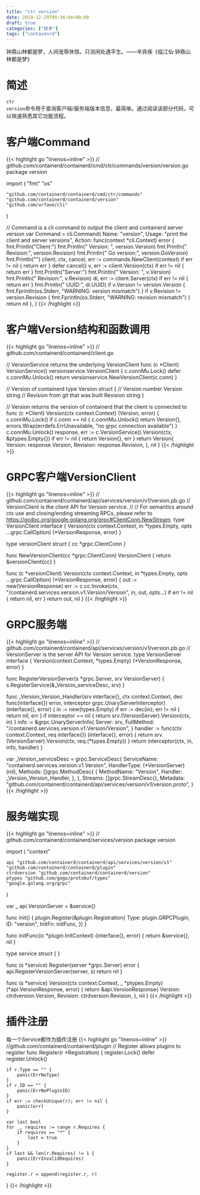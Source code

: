 ```yaml
---
title: "ctr version"
date: 2019-12-29T09:34:04+08:00
draft: true
categories: ["技术"]
tags: ["contaienrd"]
---
```

钟鼎山林都是梦，人间宠辱休惊。只消闲处遇平生。——辛弃疾《临江仙·钟鼎山林都是梦》
<!--more-->

# 简述
<code>ctr version</code>命令用于查询客户端/服务端版本信息，最简单。通过阅读该部分代码，可以快速熟悉其它功能流程。

# 客户端Command
{{< highlight go "linenos=inline" >}}
// github.com/containerd/containerd/cmd/ctr/commands/version/version.go
package version

import (
	"fmt"
	"os"

	"github.com/containerd/containerd/cmd/ctr/commands"
	"github.com/containerd/containerd/version"
	"github.com/urfave/cli"
)

// Command is a cli command to output the client and containerd server version
var Command = cli.Command{
	Name:  "version",
	Usage: "print the client and server versions",
	Action: func(context *cli.Context) error {
		fmt.Println("Client:")
		fmt.Println("  Version: ", version.Version)
		fmt.Println("  Revision:", version.Revision)
		fmt.Println("  Go version:", version.GoVersion)
		fmt.Println("")
		client, ctx, cancel, err := commands.NewClient(context)
		if err != nil {
			return err
		}
		defer cancel()
		v, err := client.Version(ctx)
		if err != nil {
			return err
		}
		fmt.Println("Server:")
		fmt.Println("  Version: ", v.Version)
		fmt.Println("  Revision:", v.Revision)
		di, err := client.Server(ctx)
		if err != nil {
			return err
		}
		fmt.Println("  UUID:", di.UUID)
		if v.Version != version.Version {
			fmt.Fprintln(os.Stderr, "WARNING: version mismatch")
		}
		if v.Revision != version.Revision {
			fmt.Fprintln(os.Stderr, "WARNING: revision mismatch")
		}
		return nil
	},
}
{{< /highlight >}}

# 客户端Version结构和函数调用
{{< highlight go "linenos=inline" >}}
// github.com/containerd/containerd/client.go

// VersionService returns the underlying VersionClient
func (c *Client) VersionService() versionservice.VersionClient {
    c.connMu.Lock()
    defer c.connMu.Unlock()
    return versionservice.NewVersionClient(c.conn)
}

// Version of containerd
type Version struct {
    // Version number
    Version string
    // Revision from git that was built
    Revision string
}

// Version returns the version of containerd that the client is connected to
func (c *Client) Version(ctx context.Context) (Version, error) {
    c.connMu.Lock()
    if c.conn == nil {
        c.connMu.Unlock()
        return Version{}, errors.Wrap(errdefs.ErrUnavailable, "no grpc connection available")
    }
    c.connMu.Unlock()
    response, err := c.VersionService().Version(ctx, &ptypes.Empty{})
    if err != nil {
        return Version{}, err
    }
    return Version{
        Version:  response.Version,
        Revision: response.Revision,
    }, nil
}
{{< /highlight >}}

# GRPC客户端VersionClient
{{< highlight go "linenos=inline" >}}
// github.com/containerd/containerd/api/services/version/v1/version.pb.go
// VersionClient is the client API for Version service.
//
// For semantics around ctx use and closing/ending streaming RPCs, please refer to https://godoc.org/google.golang.org/grpc#ClientConn.NewStream.
type VersionClient interface {
    Version(ctx context.Context, in *types.Empty, opts ...grpc.CallOption) (*VersionResponse, error)
}

type versionClient struct {
    cc *grpc.ClientConn
}

func NewVersionClient(cc *grpc.ClientConn) VersionClient {
    return &versionClient{cc}
}

func (c *versionClient) Version(ctx context.Context, in *types.Empty, opts ...grpc.CallOption) (*VersionResponse, error) {
    out := new(VersionResponse)
    err := c.cc.Invoke(ctx, "/containerd.services.version.v1.Version/Version", in, out, opts...)
    if err != nil {
        return nil, err
    }
    return out, nil
}
{{< /highlight >}}

# GRPC服务端
{{< highlight go "linenos=inline" >}}
 // github.com/containerd/containerd/api/services/version/v1/version.pb.go
 // VersionServer is the server API for Version service.
 type VersionServer interface {
     Version(context.Context, *types.Empty) (*VersionResponse, error)
 }
 
 func RegisterVersionServer(s *grpc.Server, srv VersionServer) {
     s.RegisterService(&_Version_serviceDesc, srv)
 }
 
 func _Version_Version_Handler(srv interface{}, ctx context.Context, dec func(interface{}) error, interceptor grpc.UnaryServerInterceptor) (interface{}, error) {
     in := new(types.Empty)
     if err := dec(in); err != nil {
         return nil, err
     }
     if interceptor == nil {
         return srv.(VersionServer).Version(ctx, in)
     }
     info := &grpc.UnaryServerInfo{
         Server:     srv,
         FullMethod: "/containerd.services.version.v1.Version/Version",
     }
     handler := func(ctx context.Context, req interface{}) (interface{}, error) {
         return srv.(VersionServer).Version(ctx, req.(*types.Empty))
     }
     return interceptor(ctx, in, info, handler)
 }
 
 var _Version_serviceDesc = grpc.ServiceDesc{
     ServiceName: "containerd.services.version.v1.Version",
     HandlerType: (*VersionServer)(nil),
     Methods: []grpc.MethodDesc{
         {
             MethodName: "Version",
             Handler:    _Version_Version_Handler,
         },
     },
     Streams:  []grpc.StreamDesc{},
     Metadata: "github.com/containerd/containerd/api/services/version/v1/version.proto",
 }
{{< /highlight >}} 

# 服务端实现

{{< highlight go "linenos=inline" >}}
// github.com/containerd/containerd/services/version
package version

import (
	"context"

	api "github.com/containerd/containerd/api/services/version/v1"
	"github.com/containerd/containerd/plugin"
	ctrdversion "github.com/containerd/containerd/version"
	ptypes "github.com/gogo/protobuf/types"
	"google.golang.org/grpc"
)

var _ api.VersionServer = &service{}

func init() {
	plugin.Register(&plugin.Registration{
		Type:   plugin.GRPCPlugin,
		ID:     "version",
		InitFn: initFunc,
	})
}

func initFunc(ic *plugin.InitContext) (interface{}, error) {
	return &service{}, nil
}

type service struct {
}

func (s *service) Register(server *grpc.Server) error {
	api.RegisterVersionServer(server, s)
	return nil
}

func (s *service) Version(ctx context.Context, _ *ptypes.Empty) (*api.VersionResponse, error) {
	return &api.VersionResponse{
		Version:  ctrdversion.Version,
		Revision: ctrdversion.Revision,
	}, nil
}
{{< /highlight >}}

# 插件注册
每一个Service都作为插件注册
{{< highlight go "linenos=inline" >}}
//github.com/containerd/containerd/plugin
// Register allows plugins to register
func Register(r *Registration) {
    register.Lock()
    defer register.Unlock()

    if r.Type == "" {
        panic(ErrNoType)
    }
    if r.ID == "" {
        panic(ErrNoPluginID)
    }
    if err := checkUnique(r); err != nil {
        panic(err)
    }

    var last bool
    for _, requires := range r.Requires {
        if requires == "*" {
            last = true
        }
    }
    if last && len(r.Requires) != 1 {
        panic(ErrInvalidRequires)
    }

    register.r = append(register.r, r)
}
{{< /highlight >}}
